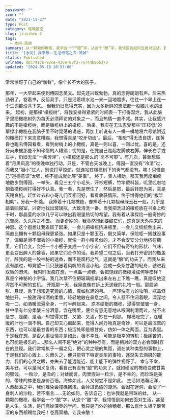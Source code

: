 ```yaml
---
password: ""
icon: ""
date: "2023-11-27"
type: Post
category: 璀璨星空
slug: jianzhen-2
tags:
  - 水问-简媜
summary: 从一颗颗的橄榄，我学会一个“酿”字，从这个“酿”字，我领悟到如何去面对生活，甚至是人生。
title: "[水问] 我来酿——生活细笔之五-简媜"
status: Published
urlname: dbc741cb-93ce-436e-83f3-76744b86b373
updated: "2024-05-18 10:57:00"
---
```


常常惊讶于自己的“新鲜”，像个长不大的孩子。

那年，一大早起来便到傅园念英文。起先还兴致勃勃，真的念得朗朗有声。后来热劲弱了，卷着书，反翦双手，只是沿着喷水池一来一回地踱步，往往一个早上连一个生词都没背下来。
但我仍旧觉得充实，因为太多新鲜的想法都一股脑儿地跳出来。
起初，是那棵“橄榄树”，将我安排得紧紧的时间表一下打得湿烂，我从此脑子里把橄榄树列为每天必须拜访的对象之一，而且热情一直不减。其实，让我感兴趣的不是橄榄树，而是橄榄树上的橄榄。
后来，我实在无法忍受那些“压枝低”的翠绿小橄榄在我脑子里不时晃荡的诱惑，再加上听说有人一桶一桶地将六号馆附近的橄榄打下来恣意糟蹋，我恨得真是“咬牙切齿”。最后，“相思”得无法自拔，连黄昏也跑去傅园看看，看到树梢上的小橄榄，真是一则以喜，一则以忧。喜的是，还好尚未被那些不知珍惜的人糟蹋；忧的是，任凭自己踮起左脚或右脚，伸长右手或左手，仍旧无法“一亲芳泽”，小橄榄还是那么的“高不可攀”。有几次，甚至想趁着“月黑风高”的夜晚单独行动。只是，不管白天或晚上，傅园一直没有“冷清”过，而我又“胆小”过人，别说打草惊蛇，就连站在橄榄树下的勇气都没有。唉！只怪自己“道德意识”太强，终不能成就此等“美事”。
终于，贵人相助。那天我再度痴痴地散步到傅园，一举头，看见三五个小毛头，汗衫短裤，竹竿塑料袋，叽里呱啦地朝着橄榄树打得好不认真。我一看，先是愣住了，然后是怒，最后转怒为喜，真是天赐良机。赶忙过去和小哥儿们互相问好，看看收获情形，终于博得他们的“拔竿相助”，分我一杯羹。
我捧着十几颗橄榄，像捧着十几颗祖母绿玉石一般。几乎是跳着回寝室，兴奋地找出玻璃瓶，大致清洗一番。当我把洗过的橄榄放在书桌上吹干时，那晶莹的水珠几乎可以映出我眼里热切的希望，我有着从事探险一般奇妙的兴奋感，久久挥之不去。
而更奇妙的，我竟然想到要酿它们，这真是天外闯来的神思。这个遐想让我雀跃了起来，一会儿把橄榄挤进瓶里，一会儿又统统倒出来，简直比拥有十颗祖母绿更紧张。如果只是十颗玉石，倒又简单，保险柜一搁就没事了，偏偏是滑不溜丢的小橄榄，就像一群小精灵似的，才不会安安分分地挤在瓶里，它们会变，会把一个小瓶子变成一个小宇宙，它们不但有奇特的形状、气味，更会变出醉人的馨香，如果它们合作的话。我希望二旬之后，当我打开密封的瓶盖时，醉我的是一股神秘的迷香，而不是腐朽之气，这就是“酿”的功夫了。而我从来没有酿过，却冀望一只只鼓胀着风帆的青涩小船，变成一条条甘甜的轻舟，驶进我双唇的港湾。
我时时发痴在想，一点盐一点糖，会把饱绿的橄榄浸成何等模样？真是个神秘的小宇宙。我几次禁不住把玻璃瓶拿出来左右上下瞧一瞧，真是叹绝这浑然不可解的玄机。
开瓶那一天，我简直像在拆上天送我的礼物一般。那股紧张、悬疑、急于想知道究竟的心情，真如张满的弓。一声轻快有力的吆喝，瓶盖倏地迸开，一股甜润带酒的柔香，轻轻地散在鼻息之间，令人忍不住闭着眼，深深地吸一口，如酒暖流遍全身，一时半醉起来。
原本硬挺的橄榄，浸得软皱皱一身，甘中带有七分柔酸三分酒意，含在嘴里，便会有意无意地从喉间刺滑而过，分不出是甘、是酸、是酒，却觉得又甘、又酸、又酒，妙在一刹那。
橄榄吃完了，连暖暖的汁也一滴不剩。自己却又心痴起来，觉得人间万物真是奇妙，可以是最涩苦的东西，也可以是最甘香的东西；极涩处即是极甘处，仿如一体之两面，互为表里。于是我在想，是否人事世情亦是如此，极不幸处，可能是极幸的转机；极痛苦的，也可能是极乐的……那么人间不是“绝对”的种种存有，而是相对的双方必会同时存在的显现。我们常常执于一偏之见，把心灵之眼的焦距，调在某种类型的事物上，于是我们的心版上，久而久之，便只能容下特定类型的事物，逐渐失去涵摄的能力，我们的心灵之眼，亦失去了能远能近、能上能下的弹性视野了。
幸与不幸，美与丑，可以是同义复词，看自己有没有“酿”的功夫了，就如硬涩的橄榄变成甘美的蜜饯。
一粒沙，是丑的；对蚌而言，肉里嵌进一粒沙，是不幸的。而珍珠是美的，带珠的蚌更是身价百倍。海蚌如此，人又何尝不是如此。
生活如浩瀚汪洋，人潮起落之中，我们难免会撞礁搁浅，会掉进诡谲的漩涡，会困在迷洞，会滚了一身刺人的沙粒，苦不堪言……无论如何，告诉自己：也许我就是带珠的蚌。
从一颗颗的橄榄，我学会一个“酿”字，从这个“酿”字，我领悟到如何去面对生活，甚至是人生。生活，是门高妙深奥的学问，我只是门外的拾穗者，那么有什么极辛酸苦涩的东西都赐给我吧！卷高双袖，让我来酿！
